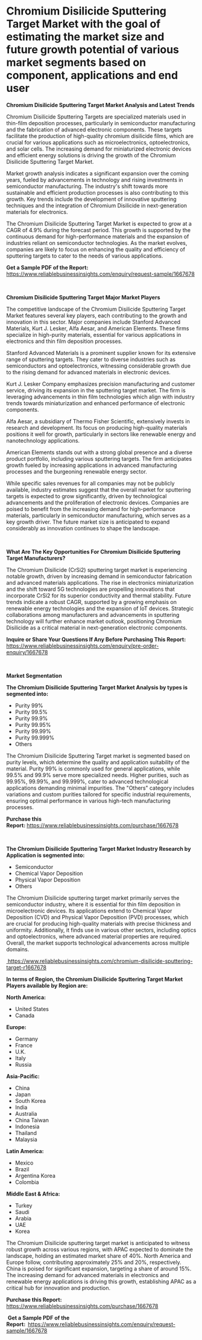 <p><h1>Chromium Disilicide Sputtering Target Market with the goal of estimating the market size and future growth potential of various market segments based on component, applications and end user</h1></p><p><strong>Chromium Disilicide Sputtering Target Market Analysis and Latest Trends</strong></p>
<p><p>Chromium Disilicide Sputtering Targets are specialized materials used in thin-film deposition processes, particularly in semiconductor manufacturing and the fabrication of advanced electronic components. These targets facilitate the production of high-quality chromium disilicide films, which are crucial for various applications such as microelectronics, optoelectronics, and solar cells. The increasing demand for miniaturized electronic devices and efficient energy solutions is driving the growth of the Chromium Disilicide Sputtering Target Market.</p><p>Market growth analysis indicates a significant expansion over the coming years, fueled by advancements in technology and rising investments in semiconductor manufacturing. The industry's shift towards more sustainable and efficient production processes is also contributing to this growth. Key trends include the development of innovative sputtering techniques and the integration of Chromium Disilicide in next-generation materials for electronics.</p><p>The Chromium Disilicide Sputtering Target Market is expected to grow at a CAGR of 4.9% during the forecast period. This growth is supported by the continuous demand for high-performance materials and the expansion of industries reliant on semiconductor technologies. As the market evolves, companies are likely to focus on enhancing the quality and efficiency of sputtering targets to cater to the needs of various applications.</p></p>
<p><strong>Get a Sample PDF of the Report:&nbsp;</strong> <a href="https://www.reliablebusinessinsights.com/enquiry/request-sample/1667678?utm_campaign=2253&utm_medium=2&utm_source=Github&utm_content=ia&utm_term=19042025&utm_id=chromium-disilicide-sputtering-target">https://www.reliablebusinessinsights.com/enquiry/request-sample/1667678</a></p>
<p>&nbsp;</p>
<p><strong>Chromium Disilicide Sputtering Target Major Market Players</strong></p>
<p><p>The competitive landscape of the Chromium Disilicide Sputtering Target Market features several key players, each contributing to the growth and innovation in this sector. Major companies include Stanford Advanced Materials, Kurt J. Lesker, Alfa Aesar, and American Elements. These firms specialize in high-purity materials, essential for various applications in electronics and thin film deposition processes.</p><p>Stanford Advanced Materials is a prominent supplier known for its extensive range of sputtering targets. They cater to diverse industries such as semiconductors and optoelectronics, witnessing considerable growth due to the rising demand for advanced materials in electronic devices.</p><p>Kurt J. Lesker Company emphasizes precision manufacturing and customer service, driving its expansion in the sputtering target market. The firm is leveraging advancements in thin film technologies which align with industry trends towards miniaturization and enhanced performance of electronic components.</p><p>Alfa Aesar, a subsidiary of Thermo Fisher Scientific, extensively invests in research and development. Its focus on producing high-quality materials positions it well for growth, particularly in sectors like renewable energy and nanotechnology applications.</p><p>American Elements stands out with a strong global presence and a diverse product portfolio, including various sputtering targets. The firm anticipates growth fueled by increasing applications in advanced manufacturing processes and the burgeoning renewable energy sector.</p><p>While specific sales revenues for all companies may not be publicly available, industry estimates suggest that the overall market for sputtering targets is expected to grow significantly, driven by technological advancements and the proliferation of electronic devices. Companies are poised to benefit from the increasing demand for high-performance materials, particularly in semiconductor manufacturing, which serves as a key growth driver. The future market size is anticipated to expand considerably as innovation continues to shape the landscape.</p></p>
<p>&nbsp;</p>
<p><strong>What Are The Key Opportunities For Chromium Disilicide Sputtering Target Manufacturers?</strong></p>
<p><p>The Chromium Disilicide (CrSi2) sputtering target market is experiencing notable growth, driven by increasing demand in semiconductor fabrication and advanced materials applications. The rise in electronics miniaturization and the shift toward 5G technologies are propelling innovations that incorporate CrSi2 for its superior conductivity and thermal stability. Future trends indicate a robust CAGR, supported by a growing emphasis on renewable energy technologies and the expansion of IoT devices. Strategic collaborations among manufacturers and advancements in sputtering technology will further enhance market outlook, positioning Chromium Disilicide as a critical material in next-generation electronic components.</p></p>
<p><strong>Inquire or Share Your Questions If Any Before Purchasing This Report:</strong> <a href="https://www.reliablebusinessinsights.com/enquiry/pre-order-enquiry/1667678?utm_campaign=2253&utm_medium=2&utm_source=Github&utm_content=ia&utm_term=19042025&utm_id=chromium-disilicide-sputtering-target">https://www.reliablebusinessinsights.com/enquiry/pre-order-enquiry/1667678</a></p>
<p>&nbsp;</p>
<p><strong>Market Segmentation</strong></p>
<p><strong>The Chromium Disilicide Sputtering Target Market Analysis by types is segmented into:</strong></p>
<p><ul><li>Purity 99%</li><li>Purity 99.5%</li><li>Purity 99.9%</li><li>Purity 99.95%</li><li>Purity 99.99%</li><li>Purity 99.999%</li><li>Others</li></ul></p>
<p><p>The Chromium Disilicide Sputtering Target market is segmented based on purity levels, which determine the quality and application suitability of the material. Purity 99% is commonly used for general applications, while 99.5% and 99.9% serve more specialized needs. Higher purities, such as 99.95%, 99.99%, and 99.999%, cater to advanced technological applications demanding minimal impurities. The "Others" category includes variations and custom purities tailored for specific industrial requirements, ensuring optimal performance in various high-tech manufacturing processes.</p></p>
<p><strong>Purchase this Report:&nbsp;</strong><a href="https://www.reliablebusinessinsights.com/purchase/1667678?utm_campaign=2253&utm_medium=2&utm_source=Github&utm_content=ia&utm_term=19042025&utm_id=chromium-disilicide-sputtering-target">https://www.reliablebusinessinsights.com/purchase/1667678</a></p>
<p>&nbsp;</p>
<p><strong>The Chromium Disilicide Sputtering Target Market Industry Research by Application is segmented into:</strong></p>
<p><ul><li>Semiconductor</li><li>Chemical Vapor Deposition</li><li>Physical Vapor Deposition</li><li>Others</li></ul></p>
<p><p>The Chromium Disilicide sputtering target market primarily serves the semiconductor industry, where it is essential for thin film deposition in microelectronic devices. Its applications extend to Chemical Vapor Deposition (CVD) and Physical Vapor Deposition (PVD) processes, which are crucial for producing high-quality materials with precise thickness and uniformity. Additionally, it finds use in various other sectors, including optics and optoelectronics, where advanced material properties are required. Overall, the market supports technological advancements across multiple domains.</p></p>
<p><a href="https://www.reliablebusinessinsights.com/chromium-disilicide-sputtering-target-r1667678?utm_campaign=2253&utm_medium=2&utm_source=Github&utm_content=ia&utm_term=19042025&utm_id=chromium-disilicide-sputtering-target">&nbsp;https://www.reliablebusinessinsights.com/chromium-disilicide-sputtering-target-r1667678</a></p>
<p><strong>In terms of Region, the Chromium Disilicide Sputtering Target Market Players available by Region are:</strong></p>
<p>
    <p> <strong> North America: </strong>
        <ul>
            <li>United States</li>
            <li>Canada</li>
        </ul>
        </p> 
    <p> <strong> Europe: </strong>
        <ul>
            <li>Germany</li>
            <li>France</li>
            <li>U.K.</li>
            <li>Italy</li>
            <li>Russia</li>
        </ul>
        </p> 
    <p> <strong> Asia-Pacific: </strong>
        <ul>
            <li>China</li>
            <li>Japan</li>
            <li>South Korea</li>
            <li>India</li>
            <li>Australia</li>
            <li>China Taiwan</li>
            <li>Indonesia</li>
            <li>Thailand</li>
            <li>Malaysia</li>
        </ul>
        </p> 
    <p> <strong> Latin America: </strong>
        <ul>
            <li>Mexico</li>
            <li>Brazil</li>
            <li>Argentina Korea</li>
            <li>Colombia</li>
        </ul>
        </p> 
    <p> <strong> Middle East & Africa: </strong>
        <ul>
            <li>Turkey</li>
            <li>Saudi</li>
            <li>Arabia</li>
            <li>UAE</li>
            <li>Korea</li>
        </ul>
    </p>
    </p>
<p><p>The Chromium Disilicide sputtering target market is anticipated to witness robust growth across various regions, with APAC expected to dominate the landscape, holding an estimated market share of 40%. North America and Europe follow, contributing approximately 25% and 20%, respectively. China is poised for significant expansion, targeting a share of around 15%. The increasing demand for advanced materials in electronics and renewable energy applications is driving this growth, establishing APAC as a critical hub for innovation and production.</p></p>
<p><strong>Purchase this Report: </strong><a href="https://www.reliablebusinessinsights.com/purchase/1667678?utm_campaign=2253&utm_medium=2&utm_source=Github&utm_content=ia&utm_term=19042025&utm_id=chromium-disilicide-sputtering-target">https://www.reliablebusinessinsights.com/purchase/1667678</a></p>
<p>&nbsp;<strong>Get a Sample PDF of the Report:&nbsp;&nbsp;</strong><a href="https://www.reliablebusinessinsights.com/enquiry/request-sample/1667678?utm_campaign=2253&utm_medium=2&utm_source=Github&utm_content=ia&utm_term=19042025&utm_id=chromium-disilicide-sputtering-target">https://www.reliablebusinessinsights.com/enquiry/request-sample/1667678</a></p>
<p><strong></strong></p>
<p><p></p><p></p><p></p></p>